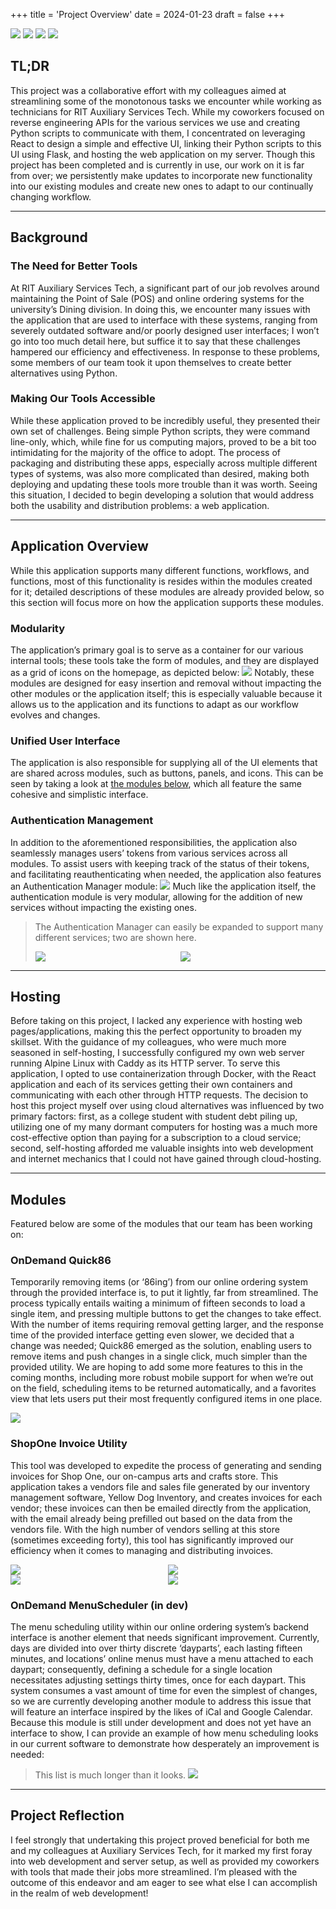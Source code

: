 +++
title = 'Project Overview'
date = 2024-01-23
draft = false
+++
<div class="technologies">
	<a title="JavaScript"><img src="/technologies-logos/javascript.png"></a>
	<a title="ReactJS"><img src="/technologies-logos/reactjs.png"></a>
	<a title="Python"><img src="/technologies-logos/python.png"></a>
	<a title="Flask"><img src="/technologies-logos/flask.png"></a>
</div>

## TL;DR
This project was a collaborative effort with my colleagues aimed at streamlining some of the monotonous tasks we encounter while working as technicians for RIT Auxiliary Services Tech. While my coworkers focused on reverse engineering APIs for the various services we use and creating Python scripts to communicate with them, I concentrated on leveraging React to design a simple and effective UI, linking their Python scripts to this UI using Flask, and hosting the web application on my server. Though this project has been completed and is currently in use, our work on it is far from over; we persistently make updates to incorporate new functionality into our existing modules and create new ones to adapt to our continually changing workflow. 

---

## Background
### The Need for Better Tools
At RIT Auxiliary Services Tech, a significant part of our job revolves around maintaining the 
Point of Sale (POS) and online ordering systems for the university’s Dining division. In doing this, we encounter many issues with the application that are used to interface with these systems, ranging from severely outdated software and/or poorly designed user interfaces; I won’t go into too much detail here, but suffice it to say that these challenges hampered our efficiency and effectiveness. In response to these problems, some members of our team took it upon themselves to create better alternatives using Python. 

### Making Our Tools Accessible
While these application proved to be incredibly useful, they presented their own set of challenges. Being simple Python scripts, they were command line-only, which, while fine for us computing majors, proved to be a bit too intimidating for the majority of the office to adopt. The process of packaging and distributing these apps, especially across multiple different types of systems, was also more complicated than desired, making both deploying and updating these tools more trouble than it was worth. Seeing this situation, I decided to begin developing a solution that would address both the usability and distribution problems: a web application.

---

## Application Overview
While this application supports many different functions, workflows, and functions, most of this functionality is resides within the modules created for it; detailed descriptions of these modules are already provided below, so this section will focus more on how the application supports these modules. 

### Modularity
The application’s primary goal is to serve as a container for our various internal tools; these tools take the form of modules, and they are displayed as a grid of icons on the homepage, as depicted below: 
<img src="/media/ritasp/home.png" style="max-width: 700px">
Notably, these modules are designed for easy insertion and removal without impacting the other modules or the application itself; this is especially valuable because it allows us to the application and its functions to adapt as our workflow evolves and changes.

### Unified User Interface
The application is also responsible for supplying all of the UI elements that are shared across modules, such as buttons, panels, and icons. This can be seen by taking a look at [the modules below](#modules), which all feature the same cohesive and simplistic interface. 

### Authentication Management
In addition to the aforementioned responsibilities, the application also seamlessly manages users’ tokens from various services across all modules. To assist users with keeping track of the status of their tokens, and facilitating reauthenticating when needed, the application also features an Authentication Manager module:
<img src="/media/ritasp/authentication-manager.png" style="max-width: 700px">
Much like the application itself, the authentication module is very modular, allowing for the addition of new services without impacting the existing ones.  
>The Authentication Manager can easily be expanded to support many different services; two are shown here.
><div style="display: grid; grid-template-columns: 1fr 1fr">
>	<img src="/media/ritasp/rguest-auth.png">
>	<img src="/media/ritasp/ydi-auth.png">
></div>

---

## Hosting
Before taking on this project, I lacked any experience with hosting web pages/applications, making this the perfect opportunity to broaden my skillset. With the guidance of my colleagues, who were much more seasoned in self-hosting, I successfully configured my own web server running Alpine Linux with Caddy as its HTTP server. To serve this application, I opted to use containerization through Docker, with the React application and each of its services getting their own containers and communicating with each other through HTTP requests. The decision to host this project myself over using cloud alternatives was influenced by two primary factors: first, as a college student with student debt piling up, utilizing one of my many dormant computers for hosting was a much more cost-effective option than paying for a subscription to a cloud service; second, self-hosting afforded me valuable insights into web development and internet mechanics that I could not have gained through cloud-hosting. 

---

## Modules
Featured below are some of the modules that our team has been working on:
### OnDemand Quick86
Temporarily removing items (or ‘86ing’) from our online ordering system through the provided interface is, to put it lightly, far from streamlined. The process typically entails waiting a minimum of fifteen seconds to load a single item, and pressing multiple buttons to get the changes to take effect. With the number of items requiring removal getting larger, and the response time of the provided interface getting even slower, we decided that a change was needed; Quick86 emerged as the solution, enabling users to remove items and push changes in a single click, much simpler than the provided utility. We are hoping to add some more features to this in the coming months, including more robust mobile support for when we’re out on the field, scheduling items to be returned automatically, and a favorites view that lets users put their most frequently configured items in one place.  

<img src="/media/ritasp/quick86/quick86.png" style="max-width: 700px">

### ShopOne Invoice Utility
This tool was developed to expedite the process of generating and sending invoices for Shop One, our on-campus arts and crafts store. This application takes a vendors file and sales file generated by our inventory management software, Yellow Dog Inventory, and creates invoices for each vendor; these invoices can then be emailed directly from the application, with the email already being prefilled out based on the data from the vendors file. With the high number of vendors selling at this store (sometimes exceeding forty), this tool has significantly improved our efficiency when it comes to managing and distributing invoices.  
<div style="display: grid; grid-template-columns: 1fr 1fr; grid-template-rows: 1fr 1fr">
	<img src="/media/ritasp/shop-one-invoice-utility/initial.png">
	<img src="/media/ritasp/shop-one-invoice-utility/selecting-file.png">
	<img src="/media/ritasp/shop-one-invoice-utility/invoices-generated.png">
	<img src="/media/ritasp/shop-one-invoice-utility/email-generated.png">
</div>

### OnDemand MenuScheduler (in dev)
The menu scheduling utility within our online ordering system’s backend interface is another element that needs significant improvement. Currently, days are divided into over thirty discrete ‘dayparts’, each lasting fifteen minutes, and locations’ online menus must have a menu attached to each daypart; consequently, defining a schedule for a single location necessitates adjusting settings thirty times, once for each daypart. This system consumes a vast amount of time for even the simplest of changes, so we are currently developing another module to address this issue that will feature an interface inspired by the likes of iCal and Google Calendar. Because this module is still under development and does not yet have an interface to show, I can provide an example of how menu scheduling looks in our current software to demonstrate how desperately an improvement is needed:
>This list is much longer than it looks.
><img src="/media/ritasp/od-sucks.png" style="max-width: 700px">

---

## Project Reflection
I feel strongly that undertaking this project proved beneficial for both me and my colleagues at Auxiliary Services Tech, for it marked my first foray into web development and server setup, as well as provided my coworkers with tools that made their jobs more streamlined. I’m pleased with the outcome of this endeavor and am eager to see what else I can accomplish in the realm of web development!